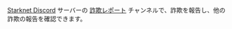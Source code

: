 [Starknet Discord](https://discord.gg/qypnmzkhbc) サーバーの [詐欺レポート](https://starknet.io/discord) チャンネルで、詐欺を報告し、他の詐欺の報告を確認できます。